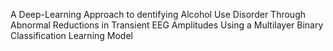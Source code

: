 A Deep-Learning Approach to dentifying Alcohol Use Disorder Through Abnormal Reductions in Transient EEG Amplitudes Using a Multilayer Binary Classification Learning Model
